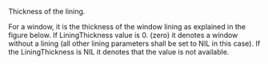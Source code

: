 Thickness of the lining.

For a window, it is the thickness of the window lining as explained in the figure below. If LiningThickness value is 0. (zero) it denotes a window without a lining (all other lining parameters shall be set to NIL in this case). If the LiningThickness is NIL it denotes that the value is not available.
